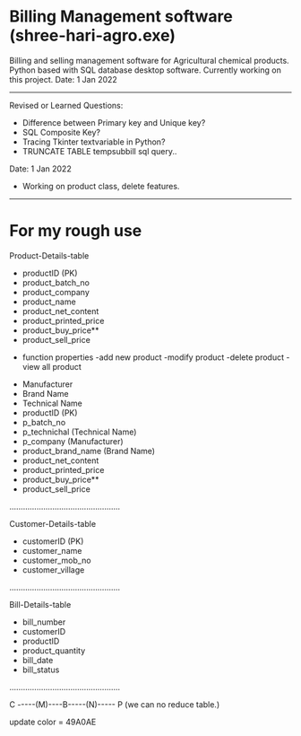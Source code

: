 # Billing Management software (shree-hari-agro.exe)
Billing and selling management software for Agricultural chemical products. Python based with SQL database desktop software. Currently working on this project. Date: 1 Jan 2022

---------------------------------------------------------------------------------------------
Revised or Learned Questions:

* Difference between Primary key and Unique key?
* SQL Composite Key?
* Tracing Tkinter textvariable in Python?
* TRUNCATE TABLE tempsubbill sql query..


Date: 1 Jan 2022
* Working on product class, delete features.

---------------------------------------------------------------------------------------------

# For my rough use

Product-Details-table
- productID (PK)
- product_batch_no
- product_company
- product_name
- product_net_content
- product_printed_price
- product_buy_price**
- product_sell_price

* function properties
-add new product
-modify product
-delete product
-view all product


- Manufacturer
- Brand Name
- Technical Name
- productID (PK)
- p_batch_no
- p_technichal (Technical Name)
- p_company (Manufacturer)
- product_brand_name (Brand Name)
- product_net_content
- product_printed_price
- product_buy_price**
- product_sell_price

.................................................

Customer-Details-table

- customerID (PK)
- customer_name
- customer_mob_no
- customer_village

.................................................

Bill-Details-table

- bill_number
- customerID
- productID
- product_quantity
- bill_date
- bill_status

.................................................

C -----(M)----B-----(N)----- P (we can no reduce table.)

update color = 49A0AE




































